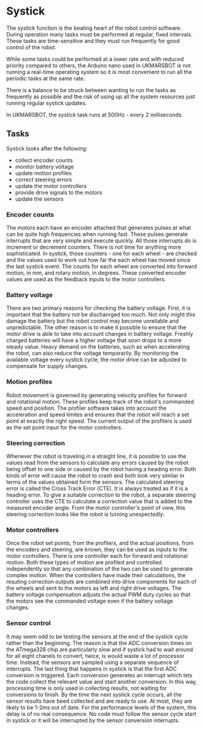 # Systick

The systick function is the beating heart of the robot control software. During operation many tasks must be performed at regular, fixed intervals. These tasks are time-sensitive and they must run frequently for good control of the robot.

While some tasks could be performed at a lower rate and with reduced priority compared to others, the Arduino nano used in UKMARSBOT is not running a real-time operating system so it is most convenient to run all the periodic tasks at the same rate.

There is a balance to be struck between wanting to run the tasks as frequently as possible and the risk of using up all the system resources just running regular systick updates.

In UKMARSBOT, the systick task runs at 500Hz - every 2 milliseconds.

## Tasks

Systick looks after the following:

 * collect encoder counts
 * monitor battery voltage
 * update motion profiles
 * correct steering errors
 * update the motor controllers
 * provide drive signals to the motors
 * update the sensors

 ### Encoder counts

 The motors each have an encoder attached that generates pulses at what can be quite high frequencies when running fast. These pulses generate interrupts that are very simple and execute quickly. All those interrupts do is increment or decrement counters. There is not time for anything more sophisticated. In systick, those counters - one for each wheel - are checked and the values used to work out how far the each wheel has moved since the last systick event. The counts for each wheel are converted into forward motion, in mm, and rotary motion, in degrees. These converted encoder values are used as the feedback inputs to the motor controllers.

 ### Battery voltage

 There are two primary reasons for checking the battery voltage. First, it is important that the battery not be dischanrged too much. Not only might this damage the battery but the robot control may become unreliable and unpredictable. The other reason is to make it possible to ensure that the motor drive is able to take into account changes in battery voltage. Freshly charged batteries will have a higher voltage that soon drops to a more steady value. Heavy demand on the batteries, such as when accelerating the robot, can also reduce the voltage temporarily. By monitoring the available voltage every systick cycle, the motor drive can be adjusted to compensate for supply changes.

 ### Motion profiles

 Robot movement is governed by generating velocity profiles for forward and rotational motion. These profiles keep track of the robot's commanded speed and position. The profiler software takes into account the acceleration and speed limites and ensures that the robot will reach a set point at exactly the right speed. The current output of the profilers is used as the set point input for the motor controllers.

 ### Steering correction

 Whenever the robot is traveling in a straight line, it is possible to use the values read from the sensors to calculate any errors caused by the robot being offset to one side or caused by the robot having a heading error. Both kinds of error will cause the robot to crash and both look very similar in terms of the values obtained form the sensors. The calculated steering error is called the Cross Track Error (CTE). It is always treated as if it is a heading error. To give a suitable correction to the robot, a separate steering controller uses the CTE to calcutate a correction value that is added to the measured encoder angle. From the motor controller's point of view, this steering correction looks like the robot is turning unexpectedly.

 ### Motor controllers

 Once the robot set points, from the profilers, and the actual positions, from the encoders and steering, are known, they can be used as inputs to the motor controllers. There is one controller each for forward and rotational motion. Both these types of motion are profiled and controlled independently so that any combination of the two can be used to generate complex motion. When the controllers have made their calculations, the resuting correction outputs are combined into drive components for each of the wheels and sent to the motors as left and right drive voltages. The battery voltage compensation adjusts the actual PWM duty cycles so that the motors see the commanded voltage even if the battery voltage changes.

 ### Sensor control

 It may seem odd to be testing the sensors at the end of the systick cycle rather than the beginning. The reason is that the ADC conversion times on the ATmega328 chip are particularly slow and if systick had to wait around for all eight chanels to convert, twice, is would waste a lot of processor time. Instead, the sensors are sampled using a separate sequence of interrupts. The last thing that happens in systick is that the first ADC conversion is triggered. Each conversion generates an interrupt which lets the code collect the relevant value and start another conversion. In this way, processing time is only used in collecting results, not waiting for conversions to finish. By the time the next systick cycle occurs, all the sensor results have beed collected and are ready to use. At most, they are likely to be 1-2ms out of date. For the performance levels of the system, this delay is of no real consequence.
 No code must follow the sensor cycle start in systick or it will be interrupted by the sensor conversion interrupts.

